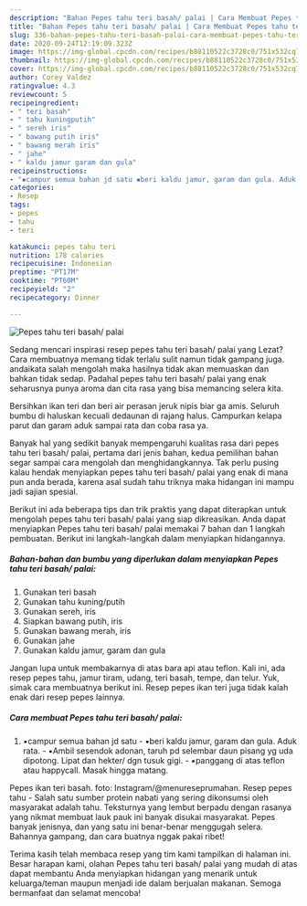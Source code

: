```yaml
---
description: "Bahan Pepes tahu teri basah/ palai | Cara Membuat Pepes tahu teri basah/ palai Yang Enak Banget"
title: "Bahan Pepes tahu teri basah/ palai | Cara Membuat Pepes tahu teri basah/ palai Yang Enak Banget"
slug: 336-bahan-pepes-tahu-teri-basah-palai-cara-membuat-pepes-tahu-teri-basah-palai-yang-enak-banget
date: 2020-09-24T12:19:09.323Z
image: https://img-global.cpcdn.com/recipes/b88110522c3728c0/751x532cq70/pepes-tahu-teri-basah-palai-foto-resep-utama.jpg
thumbnail: https://img-global.cpcdn.com/recipes/b88110522c3728c0/751x532cq70/pepes-tahu-teri-basah-palai-foto-resep-utama.jpg
cover: https://img-global.cpcdn.com/recipes/b88110522c3728c0/751x532cq70/pepes-tahu-teri-basah-palai-foto-resep-utama.jpg
author: Corey Valdez
ratingvalue: 4.3
reviewcount: 5
recipeingredient:
- " teri basah"
- " tahu kuningputih"
- " sereh iris"
- " bawang putih iris"
- " bawang merah iris"
- " jahe"
- " kaldu jamur garam dan gula"
recipeinstructions:
- "▪️campur semua bahan jd satu ▪️beri kaldu jamur, garam dan gula. Aduk rata. ▪️Ambil sesendok adonan, taruh pd selembar daun pisang yg uda dipotong. Lipat dan hekter/ dgn tusuk gigi. ▪️panggang di atas teflon atau happycall. Masak hingga matang."
categories:
- Resep
tags:
- pepes
- tahu
- teri

katakunci: pepes tahu teri 
nutrition: 178 calories
recipecuisine: Indonesian
preptime: "PT17M"
cooktime: "PT60M"
recipeyield: "2"
recipecategory: Dinner

---
```



![Pepes tahu teri basah/ palai](https://img-global.cpcdn.com/recipes/b88110522c3728c0/751x532cq70/pepes-tahu-teri-basah-palai-foto-resep-utama.jpg)

Sedang mencari inspirasi resep pepes tahu teri basah/ palai yang Lezat? Cara membuatnya memang tidak terlalu sulit namun tidak gampang juga. andaikata salah mengolah maka hasilnya tidak akan memuaskan dan bahkan tidak sedap. Padahal pepes tahu teri basah/ palai yang enak seharusnya punya aroma dan cita rasa yang bisa memancing selera kita.

Bersihkan ikan teri dan beri air perasan jeruk nipis biar ga amis. Seluruh bumbu di haluskan kecuali dedaunan di rajang halus. Campurkan kelapa parut dan garam aduk sampai rata dan coba rasa ya.

Banyak hal yang sedikit banyak mempengaruhi kualitas rasa dari pepes tahu teri basah/ palai, pertama dari jenis bahan, kedua pemilihan bahan segar sampai cara mengolah dan menghidangkannya. Tak perlu pusing kalau hendak menyiapkan pepes tahu teri basah/ palai yang enak di mana pun anda berada, karena asal sudah tahu triknya maka hidangan ini mampu jadi sajian spesial.


Berikut ini ada beberapa tips dan trik praktis yang dapat diterapkan untuk mengolah pepes tahu teri basah/ palai yang siap dikreasikan. Anda dapat menyiapkan Pepes tahu teri basah/ palai memakai 7 bahan dan 1 langkah pembuatan. Berikut ini langkah-langkah dalam menyiapkan hidangannya.

<!--inarticleads1-->

##### Bahan-bahan dan bumbu yang diperlukan dalam menyiapkan Pepes tahu teri basah/ palai:

1. Gunakan  teri basah
1. Gunakan  tahu kuning/putih
1. Gunakan  sereh, iris
1. Siapkan  bawang putih, iris
1. Gunakan  bawang merah, iris
1. Gunakan  jahe
1. Gunakan  kaldu jamur, garam dan gula


Jangan lupa untuk membakarnya di atas bara api atau teflon. Kali ini, ada resep pepes tahu, jamur tiram, udang, teri basah, tempe, dan telur. Yuk, simak cara membuatnya berikut ini. Resep pepes ikan teri juga tidak kalah enak dari resep pepes lainnya. 

<!--inarticleads2-->

##### Cara membuat Pepes tahu teri basah/ palai:

1. ▪️campur semua bahan jd satu - ▪️beri kaldu jamur, garam dan gula. Aduk rata. - ▪️Ambil sesendok adonan, taruh pd selembar daun pisang yg uda dipotong. Lipat dan hekter/ dgn tusuk gigi. - ▪️panggang di atas teflon atau happycall. Masak hingga matang.


Pepes ikan teri basah. foto: Instagram/@menureseprumahan. Resep pepes tahu - Salah satu sumber protein nabati yang sering dikonsumsi oleh masyarakat adalah tahu. Teksturnya yang lembut berpadu dengan rasanya yang nikmat membuat lauk pauk ini banyak disukai masyarakat. Pepes banyak jenisnya, dan yang satu ini benar-benar menggugah selera. Bahannya gampang, dan cara buatnya nggak pakai ribet! 

Terima kasih telah membaca resep yang tim kami tampilkan di halaman ini. Besar harapan kami, olahan Pepes tahu teri basah/ palai yang mudah di atas dapat membantu Anda menyiapkan hidangan yang menarik untuk keluarga/teman maupun menjadi ide dalam berjualan makanan. Semoga bermanfaat dan selamat mencoba!
